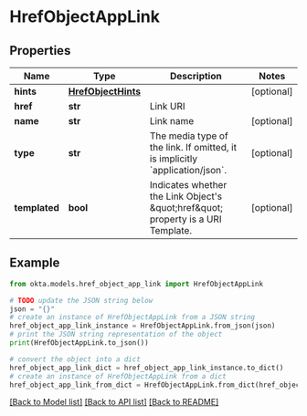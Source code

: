 # HrefObjectAppLink


## Properties

Name | Type | Description | Notes
------------ | ------------- | ------------- | -------------
**hints** | [**HrefObjectHints**](HrefObjectHints.md) |  | [optional] 
**href** | **str** | Link URI | 
**name** | **str** | Link name | [optional] 
**type** | **str** | The media type of the link. If omitted, it is implicitly &#x60;application/json&#x60;. | [optional] 
**templated** | **bool** | Indicates whether the Link Object&#39;s \&quot;href\&quot; property is a URI Template. | [optional] 

## Example

```python
from okta.models.href_object_app_link import HrefObjectAppLink

# TODO update the JSON string below
json = "{}"
# create an instance of HrefObjectAppLink from a JSON string
href_object_app_link_instance = HrefObjectAppLink.from_json(json)
# print the JSON string representation of the object
print(HrefObjectAppLink.to_json())

# convert the object into a dict
href_object_app_link_dict = href_object_app_link_instance.to_dict()
# create an instance of HrefObjectAppLink from a dict
href_object_app_link_from_dict = HrefObjectAppLink.from_dict(href_object_app_link_dict)
```
[[Back to Model list]](../README.md#documentation-for-models) [[Back to API list]](../README.md#documentation-for-api-endpoints) [[Back to README]](../README.md)


